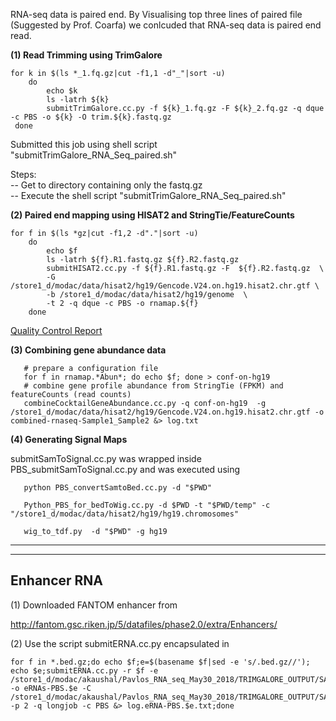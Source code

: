 
RNA-seq data is paired end. By Visualising top three lines of paired file (Suggested by Prof. Coarfa) we conlcuded that RNA-seq data is paired end read.

**(1) Read Trimming using TrimGalore**

    for k in $(ls *_1.fq.gz|cut -f1,1 -d"_"|sort -u) 
        do 
            echo $k 
            ls -latrh ${k}
            submitTrimGalore.cc.py -f ${k}_1.fq.gz -F ${k}_2.fq.gz -q dque -c PBS -o ${k} -O trim.${k}.fastq.gz
     done 

Submitted this job using shell script "submitTrimGalore_RNA_Seq_paired.sh" <br />

Steps:<br />
  -- Get to directory containing only the fastq.gz <br />
  -- Execute the shell script "submitTrimGalore_RNA_Seq_paired.sh" <br />

**(2) Paired end mapping using HISAT2 and StringTie/FeatureCounts**

    for f in $(ls *gz|cut -f1,2 -d"."|sort -u)
        do 
            echo $f
            ls -latrh ${f}.R1.fastq.gz ${f}.R2.fastq.gz
            submitHISAT2.cc.py -f ${f}.R1.fastq.gz -F  ${f}.R2.fastq.gz  \ 
            -G /store1_d/modac/data/hisat2/hg19/Gencode.V24.on.hg19.hisat2.chr.gtf \ 
            -b /store1_d/modac/data/hisat2/hg19/genome  \ 
            -t 2 -q dque -c PBS -o rnamap.${f}
        done
        
[Quality Control Report](https://github.com/CoarfaBCM/Akhilesh_Projects/blob/master/DOCS/QC_Pavlos_RNA-seq.txt)
     

**(3) Combining gene abundance data**

       # prepare a configuration file
       for f in rnamap.*Abun*; do echo $f; done > conf-on-hg19
       # combine gene profile abundance from StringTie (FPKM) and featureCounts (read counts)
       combineCocktailGeneAbundance.cc.py -q conf-on-hg19  -g /store1_d/modac/data/hisat2/hg19/Gencode.V24.on.hg19.hisat2.chr.gtf -o combined-rnaseq-Sample1_Sample2 &> log.txt

**(4) Generating Signal Maps**
   
   submitSamToSignal.cc.py was wrapped inside PBS_submitSamToSignal.cc.py and was executed using
       
       python PBS_convertSamtoBed.cc.py -d "$PWD"
       
       Python_PBS_for_bedToWig.cc.py -d $PWD -t "$PWD/temp" -c "/store1_d/modac/data/hisat2/hg19/hg19.chromosomes"
        
       wig_to_tdf.py  -d "$PWD" -g hg19

______________________________________________________________________________________________________________________________
______________________________________________________________________________________________________________________________

## Enhancer RNA

(1) Downloaded FANTOM enhancer from

http://fantom.gsc.riken.jp/5/datafiles/phase2.0/extra/Enhancers/

(2) Use the script submitERNA.cc.py encapsulated in 
     
    for f in *.bed.gz;do echo $f;e=$(basename $f|sed -e 's/.bed.gz//'); echo $e;submitERNA.cc.py -r $f -e /store1_d/modac/akaushal/Pavlos_RNA_seq_May30_2018/TRIMGALORE_OUTPUT/SAMFILES/Fantom_Enhancers/human_permissive_enhancers_phase_1_and_2.bed -o eRNAs-PBS.$e -C /store1_d/modac/akaushal/Pavlos_RNA_seq_May30_2018/TRIMGALORE_OUTPUT/SAMFILES/Fantom_Enhancers/hg19.chrom.sizes -p 2 -q longjob -c PBS &> log.eRNA-PBS.$e.txt;done
    
